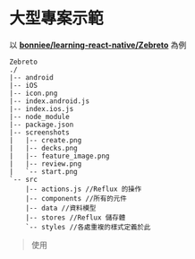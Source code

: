 # 大型專案示範

以 [**bonniee/learning-react-native/Zebreto**](https://github.com/bonniee/learning-react-native/tree/master/Zebreto) 為例

```
Zebreto
./
|-- android
|-- iOS
|-- icon.png
|-- index.android.js
|-- index.ios.js
|-- node_module
|-- package.json
|-- screenshots
|   |-- create.png
|   |-- decks.png
|   |-- feature_image.png
|   |-- review.png
|   `-- start.png
`-- src
    |-- actions.js //Reflux 的操作
    |-- components //所有的元件
    |-- data //資料模型
    |-- stores //Reflux 儲存體
    `-- styles //各處重複的樣式定義於此
```

> 使用